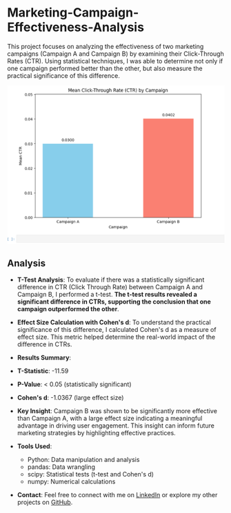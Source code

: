 # Marketing-Campaign-Effectiveness-Analysis

This project focuses on analyzing the effectiveness of two marketing campaigns (Campaign A and Campaign B) by examining their Click-Through Rates (CTR). Using statistical techniques, I was able to determine not only if one campaign performed better than the other, but also measure the practical significance of this difference.

![mean difference visualised using a bar chart](<Images/mean difference bar chart.png>)

## Analysis

- **T-Test Analysis**:
  To evaluate if there was a statistically significant difference in CTR (Click Through Rate) between Campaign A and Campaign B, I performed a t-test. **The t-test results revealed a significant difference in CTRs, supporting the conclusion that one campaign outperformed the other**.

* **Effect Size Calculation with Cohen's d**:
  To understand the practical significance of this difference, I calculated Cohen's d as a measure of effect size. This metric helped determine the real-world impact of the difference in CTRs.

* **Results Summary**:
* **T-Statistic**: -11.59
* **P-Value**: < 0.05 (statistically significant)
* **Cohen's d**: -1.0367 (large effect size)

* **Key Insight**:
  Campaign B was shown to be significantly more effective than Campaign A, with a large effect size indicating a meaningful advantage in driving user engagement. This insight can inform future marketing strategies by highlighting effective practices.

* **Tools Used**:

  - Python: Data manipulation and analysis
  - pandas: Data wrangling
  - scipy: Statistical tests (t-test and Cohen's d)
  - numpy: Numerical calculations

* **Contact**:
  Feel free to connect with me on [LinkedIn](https://www.linkedin.com/in/oladimeji-ipaye/) or explore my other projects on [GitHub](https://github.com/OlaIpaye).
